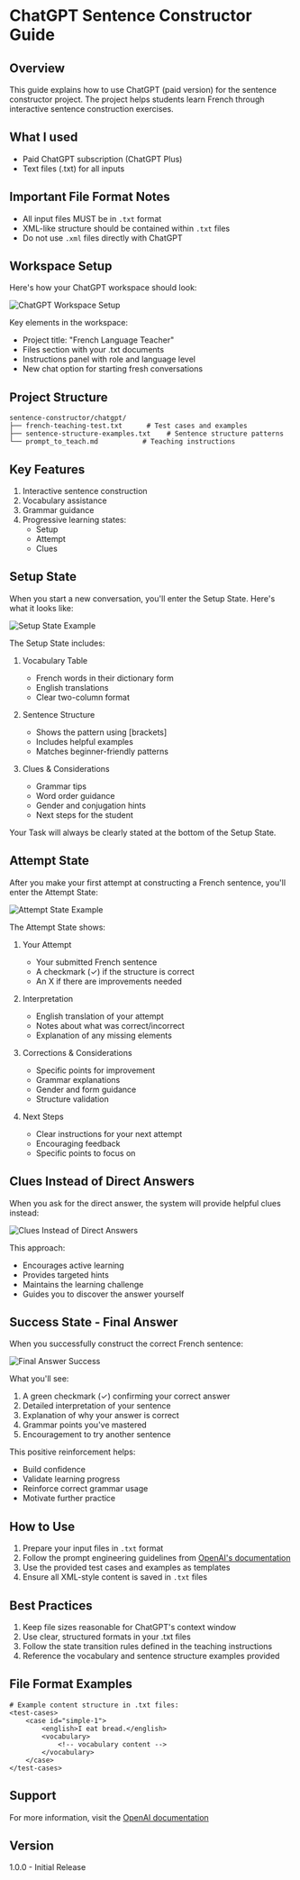 # ChatGPT Sentence Constructor Guide

## Overview
This guide explains how to use ChatGPT (paid version) for the sentence constructor project. The project helps students learn French through interactive sentence construction exercises.

## What I used
- Paid ChatGPT subscription (ChatGPT Plus)
- Text files (.txt) for all inputs
## Important File Format Notes
- All input files MUST be in `.txt` format
- XML-like structure should be contained within `.txt` files
- Do not use `.xml` files directly with ChatGPT

## Workspace Setup
Here's how your ChatGPT workspace should look:

![ChatGPT Workspace Setup](workspace.png)

Key elements in the workspace:
- Project title: "French Language Teacher"
- Files section with your .txt documents
- Instructions panel with role and language level
- New chat option for starting fresh conversations

## Project Structure
```
sentence-constructor/chatgpt/
├── french-teaching-test.txt      # Test cases and examples
├── sentence-structure-examples.txt    # Sentence structure patterns
└── prompt_to_teach.md           # Teaching instructions
```

## Key Features
1. Interactive sentence construction
2. Vocabulary assistance
3. Grammar guidance
4. Progressive learning states:
   - Setup
   - Attempt
   - Clues

## Setup State
When you start a new conversation, you'll enter the Setup State. Here's what it looks like:

![Setup State Example](Setup_State.png)

The Setup State includes:
1. Vocabulary Table
   - French words in their dictionary form
   - English translations
   - Clear two-column format

2. Sentence Structure
   - Shows the pattern using [brackets]
   - Includes helpful examples
   - Matches beginner-friendly patterns

3. Clues & Considerations
   - Grammar tips
   - Word order guidance
   - Gender and conjugation hints
   - Next steps for the student

Your Task will always be clearly stated at the bottom of the Setup State.

## Attempt State
After you make your first attempt at constructing a French sentence, you'll enter the Attempt State:

![Attempt State Example](Attempt_State.png)

The Attempt State shows:
1. Your Attempt
   - Your submitted French sentence
   - A checkmark (✓) if the structure is correct
   - An X if there are improvements needed

2. Interpretation
   - English translation of your attempt
   - Notes about what was correct/incorrect
   - Explanation of any missing elements

3. Corrections & Considerations
   - Specific points for improvement
   - Grammar explanations
   - Gender and form guidance
   - Structure validation

4. Next Steps
   - Clear instructions for your next attempt
   - Encouraging feedback
   - Specific points to focus on

## Clues Instead of Direct Answers
When you ask for the direct answer, the system will provide helpful clues instead:

![Clues Instead of Direct Answers](answer_directly.png)

This approach:
- Encourages active learning
- Provides targeted hints
- Maintains the learning challenge
- Guides you to discover the answer yourself

## Success State - Final Answer
When you successfully construct the correct French sentence:

![Final Answer Success](finalAnswer.png)

What you'll see:
1. A green checkmark (✓) confirming your correct answer
2. Detailed interpretation of your sentence
3. Explanation of why your answer is correct
4. Grammar points you've mastered
5. Encouragement to try another sentence

This positive reinforcement helps:
- Build confidence
- Validate learning progress
- Reinforce correct grammar usage
- Motivate further practice

## How to Use
1. Prepare your input files in `.txt` format
2. Follow the prompt engineering guidelines from [OpenAI's documentation](https://platform.openai.com/docs/guides/prompt-engineering)
3. Use the provided test cases and examples as templates
4. Ensure all XML-style content is saved in `.txt` files

## Best Practices
1. Keep file sizes reasonable for ChatGPT's context window
2. Use clear, structured formats in your .txt files
3. Follow the state transition rules defined in the teaching instructions
4. Reference the vocabulary and sentence structure examples provided

## File Format Examples
```
# Example content structure in .txt files:
<test-cases>
    <case id="simple-1">
        <english>I eat bread.</english>
        <vocabulary>
            <!-- vocabulary content -->
        </vocabulary>
    </case>
</test-cases>
```

## Support
For more information, visit the [OpenAI documentation](https://platform.openai.com/docs/guides/prompt-engineering)

## Version
1.0.0 - Initial Release